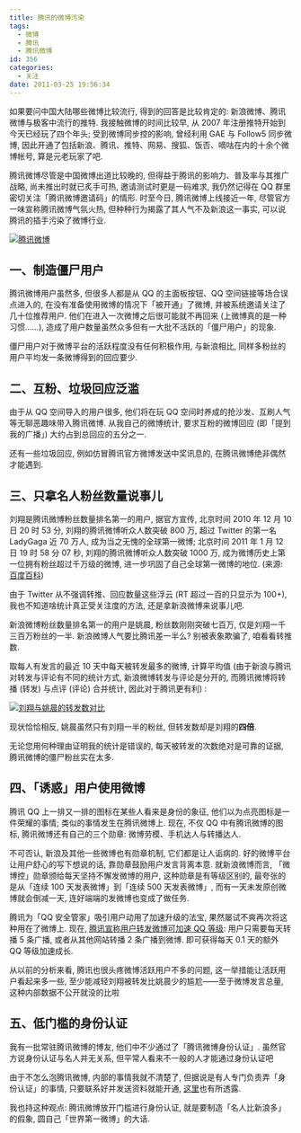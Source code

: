 ```yaml
---
title: 腾讯的微博污染
tags:
  - 微博
  - 腾讯
  - 腾讯微博
id: 356
categories:
  - 关注
date: 2011-03-25 19:56:34
---
```


如果要问中国大陆哪些微博比较流行, 得到的回答是比较肯定的: 新浪微博、腾讯微博与极客中流行的推特. 我接触微博的时间比较早, 从 2007 年注册推特开始到今天已经玩了四个年头; 受到微博同步控的影响, 曾经利用 GAE 与 Follow5 同步微博, 因此开通了包括新浪、腾讯、推特、网易、搜狐、饭否、嘀咕在内的十余个微博帐号, 算是元老玩家了吧.

腾讯微博尽管是中国微博出道比较晚的, 但得益于腾讯的影响力、普及率与其推广战略, 尚未推出时就已炙手可热, 邀请测试时更是一码难求, 我仍然记得在 QQ 群里密切关注「腾讯微博邀请码」的情形. 时至今日, 腾讯微博上线接近一年, 尽管官方一味宣称腾讯微博气氛火热, 但种种行为揭露了其人气不及新浪这一事实, 可以说腾讯的插手污染了微博行业.

[![腾讯微博](//beamnote-img.oss-cn-shanghai.aliyuncs.com/2011/pollution-of-tencent-microblog.jpg)](//beamnote-img.oss-cn-shanghai.aliyuncs.com/2011/pollution-of-tencent-microblog.jpg)<!-- more -->

## 一、制造僵尸用户

腾讯微博用户虽然多, 但很多人都是从 QQ 的主面板按钮、QQ 空间链接等场合误点进入的, 在没有准备使用微博的情况下「被开通」了微博, 并被系统邀请关注了几十位推荐用户. 他们在进入一次微博之后很可能就不再回来 (上微博真的是一种习惯……), 造成了用户数量虽然众多但有一大批不活跃的「僵尸用户」的现象.

僵尸用户对于微博平台的活跃程度没有任何积极作用, 与新浪相比, 同样多粉丝的用户平均发一条微博得到的回应要少.

## 二、互粉、垃圾回应泛滥

由于从 QQ 空间导入的用户很多, 他们将在玩 QQ 空间时养成的抢沙发、互刷人气等无聊恶趣味带入腾讯微博. 从我自己的微博统计, 要求互粉的微博回应 (即「提到我的广播」) 大约占到总回应的五分之一.

还有一些垃圾回应, 例如仿冒腾讯官方微博发送中奖讯息的, 在腾讯微博绝非偶然才能遇到.

## 三、只拿名人粉丝数量说事儿

刘翔是腾讯微博粉丝数量排名第一的用户, 据官方宣传, 北京时间 2010 年 12 月 10 日 20 时 53 分, 刘翔的腾讯微博听众人数突破 800 万, 超过 Twitter 的第一名 LadyGaga 近 70 万人, 成为当之无愧的全球第一微博; 北京时间 2011 年 1 月 12 日 19 时 58 分 07 秒, 刘翔的腾讯微博听众人数突破 1000 万, 成为微博历史上第一位拥有粉丝超过千万级的微博, 进一步巩固了自己全球第一微博的地位. (来源: [百度百科](http://baike.baidu.com/view/3264698.htm#4))

由于 Twitter 从不强调转推、回应数量这些浮云 (RT 超过一百的只显示为 100+), 我也不知道啥统计真正受关注度的方法, 还是拿新浪微博来说事儿吧.

新浪微博粉丝数量排名第一的用户是姚晨, 粉丝数刚刚突破七百万, 仅是刘翔一千三百万粉丝的一半. 新浪微博人气要比腾讯差一半么? 别被表象欺骗了, 咱看看转推数.

取每人有发言的最近 10 天中每天被转发最多的微博, 计算平均值 (由于新浪与腾讯对转发与评论有不同的统计方式, 新浪微博转发与评论是分开的, 而腾讯微博将转播 (转发) 与点评 (评论) 合并统计, 因此对于腾讯更有利) :

[![刘翔与姚晨的转发数对比](//beamnote-img.oss-cn-shanghai.aliyuncs.com/2011/comparison.png)](//beamnote-img.oss-cn-shanghai.aliyuncs.com/2011/comparison.png)

现状恰恰相反, 姚晨虽然只有刘翔一半的粉丝, 但转发数却是刘翔的**四倍**.

无论您用何种理由证明我的统计是错误的, 每天被转发的次数绝对是可靠的证据, 腾讯微博的僵尸粉丝实在太多.

## 四、「诱惑」用户使用微博

腾讯 QQ 上一排又一排的图标在某些人看来是身份的象征, 他们以为点亮图标是一件荣耀的事情; 类似的事情发生在腾讯微博上. 现在, 不仅 QQ 中有腾讯微博的图标, 腾讯微博还有自己的三个勋章: 微博劳模、手机达人与转播达人.

不可否认, 新浪及其他一些微博也有勋章机制, 它们都是让人诟病的. 好的微博平台让用户舒心的写下想说的话, 靠勋章鼓励用户发言背离本意. 就新浪微博而言, 「微博控」勋章颁给每天坚持不懈发微博的用户, 这种勋章是有等级区别的, 最夸张的是从「连续 100 天发表微博」到「连续 500 天发表微博」, 而有一天未发原创微博就会倒减一天, 连好端端的发微博也变成了做任务.

腾讯为「QQ 安全管家」吸引用户动用了加速升级的法宝, 果然屡试不爽再次将这种用在了微博上. 现在, [腾讯宣称用户转发微博可加速 QQ 等级](http://www.cnbeta.com/articles/138159.htm): 用户只需要每天转播 5 条广播, 或者从其他网站转播 2 条广播到微博. 即可获得每天 0.1 天的额外 QQ 等级加速成长.

从以前的分析来看, 腾讯也很头疼微博活跃用户不多的问题, 这一举措能让活跃用户看起来多一些, 至少能减轻刘翔被转发比姚晨少的尴尬——至于微博发言总量, 这种内部数据不公开就没的比啦

## 五、低门槛的身份认证

我有一批常驻腾讯微博的博友, 他们中不少通过了「腾讯微博身份认证」. 虽然官方说身份认证与名人并无关系, 但平常人看来不一般的人才能通过身份认证吧

由于不怎么泡腾讯微博, 内部的事情我就不清楚了, 但据说是有人专门负责弄「身份认证」的事情, 只要联系好并发送资料就能开通, [这里](http://home.donews.com/donews/article/1/148446.html)也有所透露.

我也持这种观点: 腾讯微博放开门槛进行身份认证, 就是要制造「名人比新浪多」的假象, 圆自己「世界第一微博」的大话.
